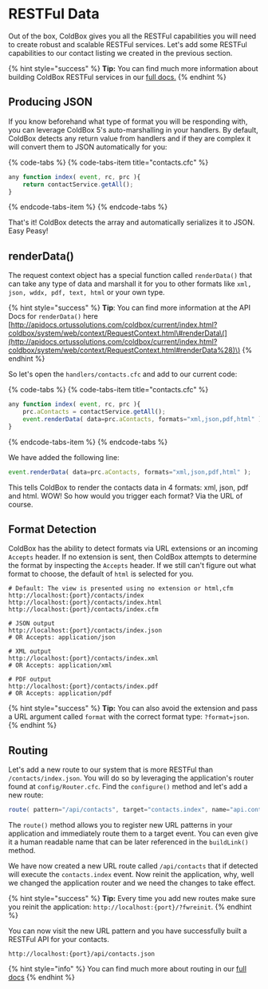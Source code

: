 # RESTFul Data

Out of the box, ColdBox gives you all the RESTFul capabilities you will need to create robust and scalable RESTFul services. Let's add some RESTFul capabilities to our contact listing we created in the previous section.

{% hint style="success" %}
**Tip:** You can find much more information about building ColdBox RESTFul services in our [full docs.](../../digging-deeper/recipes/building-rest-apis.md)
{% endhint %}

## Producing JSON

If you know beforehand what type of format you will be responding with, you can leverage ColdBox 5's auto-marshalling in your handlers. By default, ColdBox detects any return value from handlers and if they are complex it will convert them to JSON automatically for you:

{% code-tabs %}
{% code-tabs-item title="contacts.cfc" %}
```javascript
any function index( event, rc, prc ){
    return contactService.getAll();    
}
```
{% endcode-tabs-item %}
{% endcode-tabs %}

That's it! ColdBox detects the array and automatically serializes it to JSON. Easy Peasy!

## renderData\(\)

The request context object has a special function called `renderData()` that can take any type of data and marshall it for you to other formats like `xml, json, wddx, pdf, text, html` or your own type.

{% hint style="success" %}
**Tip**: You can find more information at the API Docs for `renderData()` here [http://apidocs.ortussolutions.com/coldbox/current/index.html?coldbox/system/web/context/RequestContext.html\#renderData\(](http://apidocs.ortussolutions.com/coldbox/current/index.html?coldbox/system/web/context/RequestContext.html#renderData%28)\)
{% endhint %}

So let's open the `handlers/contacts.cfc` and add to our current code:

{% code-tabs %}
{% code-tabs-item title="contacts.cfc" %}
```javascript
any function index( event, rc, prc ){
    prc.aContacts = contactService.getAll();    
    event.renderData( data=prc.aContacts, formats="xml,json,pdf,html" );
}
```
{% endcode-tabs-item %}
{% endcode-tabs %}

We have added the following line:

```javascript
event.renderData( data=prc.aContacts, formats="xml,json,pdf,html" );
```

This tells ColdBox to render the contacts data in 4 formats: xml, json, pdf and html. WOW! So how would you trigger each format? Via the URL of course.

## Format Detection

ColdBox has the ability to detect formats via URL extensions or an incoming `Accepts` header. If no extension is sent, then ColdBox attempts to determine the format by inspecting the `Accepts` header. If we still can't figure out what format to choose, the default of `html` is selected for you.

```text
# Default: The view is presented using no extension or html,cfm
http://localhost:{port}/contacts/index
http://localhost:{port}/contacts/index.html
http://localhost:{port}/contacts/index.cfm

# JSON output
http://localhost:{port}/contacts/index.json
# OR Accepts: application/json

# XML output 
http://localhost:{port}/contacts/index.xml
# OR Accepts: application/xml

# PDF output
http://localhost:{port}/contacts/index.pdf
# OR Accepts: application/pdf
```

{% hint style="success" %}
**Tip:** You can also avoid the extension and pass a URL argument called `format` with the correct format type: `?format=json`.
{% endhint %}

## Routing

Let's add a new route to our system that is more RESTFul than `/contacts/index.json`. You will do so by leveraging the application's router found at `config/Router.cfc`. Find the `configure()` method and let's add a new route:

```java
route( pattern="/api/contacts", target="contacts.index", name="api.contacts" );
```

The `route()` method allows you to register new URL patterns in your application and immediately route them to a target event. You can even give it a human readable name that can be later referenced in the `buildLink()` method.

We have now created a new URL route called `/api/contacts` that if detected will execute the `contacts.index` event. Now reinit the application, why, well we changed the application router and we need the changes to take effect.

{% hint style="success" %}
**Tip:** Every time you add new routes make sure you reinit the application: `http://localhost:{port}/?fwreinit`.
{% endhint %}

You can now visit the new URL pattern and you have successfully built a RESTFul API for your contacts.

```text
http://localhost:{port}/api/contacts.json
```

{% hint style="info" %}
You can find much more about routing in our [full docs](../../the-basics/routing/)
{% endhint %}

